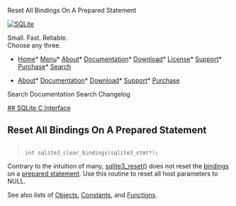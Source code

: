 




Reset All Bindings On A Prepared Statement




[![SQLite](../images/sqlite370_banner.gif)](../index.html)


Small. Fast. Reliable.  
Choose any three.


* [Home](../index.html)* [Menu](javascript:void(0))* [About](../about.html)* [Documentation](../docs.html)* [Download](../download.html)* [License](../copyright.html)* [Support](../support.html)* [Purchase](../prosupport.html)* [Search](javascript:void(0))




* [About](../about.html)* [Documentation](../docs.html)* [Download](../download.html)* [Support](../support.html)* [Purchase](../prosupport.html)






Search Documentation
Search Changelog









[## SQLite C Interface](../c3ref/intro.html)
## Reset All Bindings On A Prepared Statement




> ```
> 
> int sqlite3_clear_bindings(sqlite3_stmt*);
> 
> ```



Contrary to the intuition of many, [sqlite3\_reset()](../c3ref/reset.html) does not reset
the [bindings](../c3ref/bind_blob.html) on a [prepared statement](../c3ref/stmt.html).
Use this routine to reset all host parameters to NULL.


See also lists of
 [Objects](../c3ref/objlist.html),
 [Constants](../c3ref/constlist.html), and
 [Functions](../c3ref/funclist.html).


